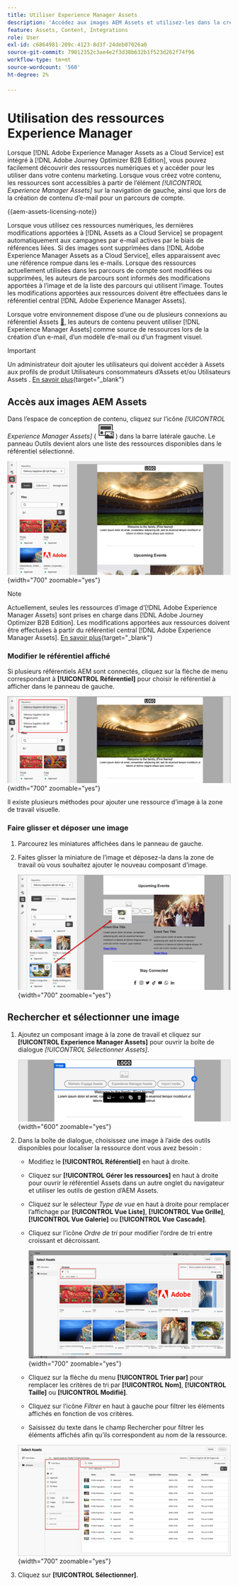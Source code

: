 ```yaml
---
title: Utiliser Experience Manager Assets
description: 'Accédez aux images AEM Assets et utilisez-les dans la création de contenu : faites glisser et déposez, recherchez, filtrez et synchronisez automatiquement les modifications dans Journey Optimizer B2B edition.'
feature: Assets, Content, Integrations
role: User
exl-id: c6864981-209c-4123-8d3f-24deb07026a0
source-git-commit: 79012352c3ae4e2f3d38b632b1f523d262f74f96
workflow-type: tm+mt
source-wordcount: '560'
ht-degree: 2%

---
```


# Utilisation des ressources Experience Manager

Lorsque [!DNL Adobe Experience Manager Assets as a Cloud Service] est intégré à [!DNL Adobe Journey Optimizer B2B Edition], vous pouvez facilement découvrir des ressources numériques et y accéder pour les utiliser dans votre contenu marketing. Lorsque vous créez votre contenu, les ressources sont accessibles à partir de l’élément _[!UICONTROL Experience Manager Assets]_ sur la navigation de gauche, ainsi que lors de la création de contenu d’e-mail pour un parcours de compte.

{{aem-assets-licensing-note}}

Lorsque vous utilisez ces ressources numériques, les dernières modifications apportées à [!DNL Assets as a Cloud Service] se propagent automatiquement aux campagnes par e-mail actives par le biais de références liées. Si des images sont supprimées dans [!DNL Adobe Experience Manager Assets as a Cloud Service], elles apparaissent avec une référence rompue dans les e-mails. Lorsque des ressources actuellement utilisées dans les parcours de compte sont modifiées ou supprimées, les auteurs de parcours sont informés des modifications apportées à l’image et de la liste des parcours qui utilisent l’image. Toutes les modifications apportées aux ressources doivent être effectuées dans le référentiel central [!DNL Adobe Experience Manager Assets].

Lorsque votre environnement dispose d’une ou de plusieurs connexions au référentiel Assets [&#128279;](../admin/configure-aem-repositories.md), les auteurs de contenu peuvent utiliser [!DNL Experience Manager Assets] comme source de ressources lors de la création d’un e-mail, d’un modèle d’e-mail ou d’un fragment visuel.

>[!IMPORTANT]
>
>Un administrateur doit ajouter les utilisateurs qui doivent accéder à Assets aux profils de produit Utilisateurs consommateurs d’Assets et/ou Utilisateurs Assets . [En savoir plus](https://experienceleague.adobe.com/en/docs/experience-manager-cloud-service/content/security/ims-support#managing-products-and-user-access-in-admin-console){target="_blank"}

## Accès aux images AEM Assets

Dans l’espace de conception de contenu, cliquez sur l’icône _[!UICONTROL Experience Manager Assets]_ ( ![icône Experience Manager Assets](../../assets/do-not-localize/icon-assets-aem.svg) ) dans la barre latérale gauche. Le panneau Outils devient alors une liste des ressources disponibles dans le référentiel sélectionné.

![Cliquez sur l’icône du sélecteur Assets pour accéder aux ressources d’image](./assets/content-assets-selector-aem-assets.png){width="700" zoomable="yes"}

>[!NOTE]
>
>Actuellement, seules les ressources d’image d’[!DNL Adobe Experience Manager Assets] sont prises en charge dans [!DNL Adobe Journey Optimizer B2B Edition]. Les modifications apportées aux ressources doivent être effectuées à partir du référentiel central [!DNL Adobe Experience Manager Assets]. [En savoir plus](https://experienceleague.adobe.com/en/docs/experience-manager-cloud-service/content/assets/manage/manage-digital-assets){target="_blank"}

### Modifier le référentiel affiché

Si plusieurs référentiels AEM sont connectés, cliquez sur la flèche de menu correspondant à **[!UICONTROL Référentiel]** pour choisir le référentiel à afficher dans le panneau de gauche.

![Choisissez un référentiel AEM Assets pour accéder aux ressources d’image](./assets/content-assets-selector-aem-repo.png){width="700" zoomable="yes"}

Il existe plusieurs méthodes pour ajouter une ressource d’image à la zone de travail visuelle.

### Faire glisser et déposer une image

1. Parcourez les miniatures affichées dans le panneau de gauche.

1. Faites glisser la miniature de l’image et déposez-la dans la zone de travail où vous souhaitez ajouter le nouveau composant d’image.

   ![Glisser-déposer une ressource image](./assets/content-drag-drop-image-aem-assets.png){width="700" zoomable="yes"}

## Rechercher et sélectionner une image

1. Ajoutez un composant image à la zone de travail et cliquez sur **[!UICONTROL Experience Manager Assets]** pour ouvrir la boîte de dialogue _[!UICONTROL Sélectionner Assets]_.

   ![Sélectionnez une ressource pour le composant d’image](./assets/content-image-component-empty.png){width="600" zoomable="yes"}

1. Dans la boîte de dialogue, choisissez une image à l’aide des outils disponibles pour localiser la ressource dont vous avez besoin :

   * Modifiez le **[!UICONTROL Référentiel]** en haut à droite.

   * Cliquez sur **[!UICONTROL Gérer les ressources]** en haut à droite pour ouvrir le référentiel Assets dans un autre onglet du navigateur et utiliser les outils de gestion d’AEM Assets.

   * Cliquez sur le sélecteur _Type de vue_ en haut à droite pour remplacer l’affichage par **[!UICONTROL Vue Liste]**, **[!UICONTROL Vue Grille]**, **[!UICONTROL Vue Galerie]** ou **[!UICONTROL Vue Cascade]**.

   * Cliquez sur l’icône _Ordre de tri_ pour modifier l’ordre de tri entre croissant et décroissant.

     ![Utilisez les outils de la boîte de dialogue Sélectionner Assets pour rechercher et sélectionner une ressource image](./assets/content-select-assets-dialog-aem.png){width="700" zoomable="yes"}

   * Cliquez sur la flèche du menu **[!UICONTROL Trier par]** pour remplacer les critères de tri par **[!UICONTROL Nom]**, **[!UICONTROL Taille]** ou **[!UICONTROL Modifié]**.

   * Cliquez sur l’icône _Filtrer_ en haut à gauche pour filtrer les éléments affichés en fonction de vos critères.

   * Saisissez du texte dans le champ Rechercher pour filtrer les éléments affichés afin qu’ils correspondent au nom de la ressource.

   ![Utilisez les filtres et le champ de recherche pour localiser la ressource](./assets/content-select-assets-dialog-aem-filter.png){width="700" zoomable="yes"}

1. Cliquez sur **[!UICONTROL Sélectionner]**.
<!-- 

## Upload assets

To import files to Assets as a Cloud Service, you first need to browse or create the folder to be used for storage. You can then import an asset and add it to your email content. After assets are uploaded, you can [use the image assets as you author content](./assets-overview.md#add-assets-to-your-content).

1. While authoring your content in the email designer, drag an image element into the canvas. 

   The properties on the right reflect the image element selection. 

1. Click **[!UICONTROL Import media]** to open the _[!UICONTROL Upload image]_ dialog.

1. If your file system is open to your image file, drag and drop the file on the box in the dialog.

   ![Upload image file to Assets repository](./assets/email-designer-image-upload.png){width="700" zoomable="yes"}

   You can also click the **[!UICONTROL Select a file from your computer]** link and use your file system to locate and select the image file. Click Open and the image file is displayed in the box.

1. Click **[!UICONTROL Import]**.
-->
